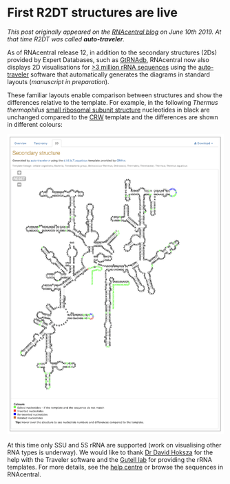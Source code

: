 # First R2DT structures are live

*This post originally appeared on the [RNAcentral blog](https://blog.rnacentral.org/2019/06/rnacentral-release-12.html) on June 10th 2019. At that time R2DT was called **auto-traveler**.*

As of RNAcentral release 12, in addition to the secondary structures (2Ds) provided by Expert Databases, such as [GtRNAdb](https://www.rnacentral.org/expert-database/gtrnadb), RNAcentral now also displays 2D visualisations for [>3 million rRNA sequences](https://rnacentral.org/search?q=has_secondary_structure:%22True%22) using the [auto-traveler](https://github.com/r2dt-bio/R2DT) software that automatically generates the diagrams in standard layouts (*manuscript in preparation*).

These familiar layouts enable comparison between structures and show the differences relative to the template. For example, in the following _Thermus thermophilus_ [small ribosomal subunit structure](https://rnacentral.org/rna/URS000080E226/274) nucleotides in black are unchanged compared to the [CRW](https://crw2-comparative-rna-web.org/crw1_legacy/) template and the differences are shown in different colours:

![URS000080E226_274](../images/URS000080E226_274.png)

At this time only SSU and 5S rRNA are supported (work on visualising other RNA types is underway). We would like to thank [Dr David Hoksza](https://github.com/davidhoksza) for the help with the Traveler software and the [Gutell lab](https://crw2-comparative-rna-web.org/crw1_legacy/) for providing the rRNA templates. For more details, see the [help centre](https://rnacentral.org/help/secondary-structure) or browse the sequences in RNAcentral.
